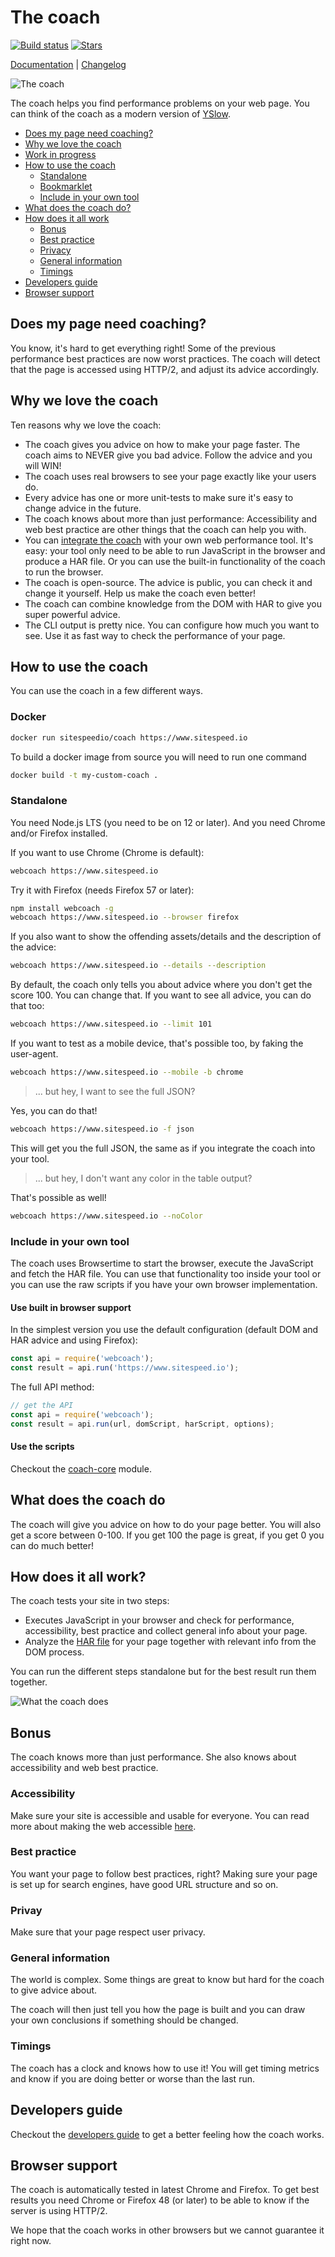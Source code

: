 # The coach

[![Build status][travis-image]][travis-url]
[![Stars][stars-image]][stars-url]

[Documentation](https://www.sitespeed.io/documentation/coach/) | [Changelog](https://github.com/sitespeedio/coach/blob/master/CHANGELOG.md)

![The coach](img/coach.png)

The coach helps you find performance problems on your web page. You can think of the coach as a modern version of [YSlow](http://yslow.org/).

- [Does my page need coaching?](#do-my-page-need-coaching)
- [Why we love the coach](#why-we-love-the-coach)
- [Work in progress](#work-in-progress)
- [How to use the coach](#how-to-use-the-coach)
  - [Standalone](#standalone)
  - [Bookmarklet](#bookmarklet)
  - [Include in your own tool](#include-in-your-own-tool)
- [What does the coach do?](#what-do-the-coach-do)
- [How does it all work](#how-does-it-all-work?)
  - [Bonus](#bonus)
  - [Best practice](#best-practice)
  - [Privacy](#privacy)
  - [General information](#general-information)
  - [Timings](#timings)
- [Developers guide](#developers-guide)
- [Browser support](#browser-support)

## Does my page need coaching?

You know, it's hard to get everything right! Some of the previous performance best practices are now worst practices. The coach will detect that the page is accessed using HTTP/2, and adjust its advice accordingly.


## Why we love the coach

Ten reasons why we love the coach:
- The coach gives you advice on how to make your page faster. The coach aims to NEVER give you bad advice. Follow the advice and you will WIN!
- The coach uses real browsers to see your page exactly like your users do.
- Every advice has one or more unit-tests to make sure it's easy to change advice in the future.
- The coach knows about more than just performance: Accessibility and web best practice are other things that the coach can help you with.
- You can [integrate the coach](https://github.com/sitespeedio/coach-core) with your own web performance tool. It's easy: your tool only need to be able to run JavaScript in the browser and produce a HAR file. Or you can use the built-in functionality of the coach to run the browser.
- The coach is open-source. The advice is public, you can check it and change it yourself. Help us make the coach even better!
- The coach can combine knowledge from the DOM with HAR to give you super powerful advice.
- The CLI output is pretty nice. You can configure how much you want to see. Use it as fast way to check the performance of your page.

## How to use the coach

You can use the coach in a few different ways.

### Docker

```bash
docker run sitespeedio/coach https://www.sitespeed.io
```

To build a docker image from source you will need to run one command

```bash
docker build -t my-custom-coach .
```

### Standalone

You need Node.js LTS (you need to be on 12 or later). And you need Chrome and/or Firefox installed.

If you want to use Chrome (Chrome is default):

```bash
webcoach https://www.sitespeed.io
```

Try it with Firefox (needs Firefox 57 or later):

```bash
npm install webcoach -g
webcoach https://www.sitespeed.io --browser firefox
```

If you also want to show the offending assets/details and the description of the advice:

```bash
webcoach https://www.sitespeed.io --details --description
```

By default, the coach only tells you about advice where you don't get the score 100. You can change that. If you want to see all advice, you can do that too:

```bash
webcoach https://www.sitespeed.io --limit 101
```

If you want to test as a mobile device, that's possible too, by faking the user-agent.

```bash
webcoach https://www.sitespeed.io --mobile -b chrome
```

> ... but hey, I want to see the full JSON?

Yes, you can do that!

```bash
webcoach https://www.sitespeed.io -f json
```

This will get you the full JSON, the same as if you integrate the coach into your tool.

> ... but hey, I don't want any color in the table output?

That's possible as well!

```bash
webcoach https://www.sitespeed.io --noColor
```

### Include in your own tool

The coach uses Browsertime to start the browser, execute the JavaScript and fetch the HAR file. You can use that functionality too inside your tool or you can use the raw scripts if you have your own browser implementation. 

#### Use built in browser support

In the simplest version you use the default configuration (default DOM and HAR advice and using Firefox):

```js
const api = require('webcoach');
const result = api.run('https://www.sitespeed.io');
```

The full API method:

```js
// get the API
const api = require('webcoach');
const result = api.run(url, domScript, harScript, options);
```

#### Use the scripts
Checkout the [coach-core](https://github.com/sitespeedio/coach-core) module.

## What does the coach do

The coach will give you advice on how to do your page better. You will also get a score between 0-100. If you get 100 the page is great, if you get 0 you can do much better!

## How does it all work?

The coach tests your site in two steps:

* Executes JavaScript in your browser and check for performance, accessibility, best practice and collect general info about your page.
* Analyze the [HAR file](http://www.softwareishard.com/blog/har-12-spec/) for your page together with relevant info from the DOM process.

You can run the different steps standalone but for the best result run them together.

![What the coach does](img/coach-explained.png)

## Bonus

The coach knows more than just performance. She also knows about accessibility and web best practice.

### Accessibility

Make sure your site is accessible and usable for everyone. You can read more about making the web accessible [here](https://www.marcozehe.de/2015/12/14/the-web-accessibility-basics/).

### Best practice

You want your page to follow best practices, right? Making sure your page is set up for search engines, have good URL structure and so on.

### Privay

Make sure that your page respect user privacy.

### General information

The world is complex. Some things are great to know but hard for the coach to give advice about.

The coach will then just tell you how the page is built and you can draw your own conclusions if something should be changed.

### Timings

The coach has a clock and knows how to use it! You will get timing metrics and know if you are doing better or worse than the last run.

## Developers guide

Checkout the [developers guide](docs/developers-guide.md) to get a better feeling how the coach works.

## Browser support

The coach is automatically tested in latest Chrome and Firefox. To get best results you need Chrome or Firefox 48 (or later) to be able to know if the server is using HTTP/2.

We hope that the coach works in other browsers but we cannot guarantee it right now.


[travis-image]: https://img.shields.io/travis/sitespeedio/coach/master.svg?style=flat-square
[travis-url]: https://travis-ci.org/sitespeedio/coach
[stars-url]: https://github.com/sitespeedio/coach/stargazers
[stars-image]: https://img.shields.io/github/stars/sitespeedio/coach.svg?style=flat-square
[downloads-image]: http://img.shields.io/npm/dm/webcoach.svg?style=flat-square
[downloads-url]: https://npmjs.org/package/webcoach
[docker-image]: https://img.shields.io/docker/pulls/sitespeedio/coach.svg
[docker-url]: https://hub.docker.com/r/sitespeedio/coach/
